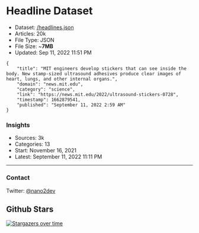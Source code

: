 # Headline Dataset

- Dataset: [/headlines.json](https://raw.githubusercontent.com/fwd/news/master/headlines.json) 
- Articles: 20k
- File Type: JSON
- File Size: ~**7MB**
- Updated: Sep 11, 2022 11:51 PM

```
{
    "title": "MIT engineers develop stickers that can see inside the body. New stamp-sized ultrasound adhesives produce clear images of heart, lungs, and other internal organs.",
    "domain": "news.mit.edu",
    "category": "science",
    "link": "https://news.mit.edu/2022/ultrasound-stickers-0728",
    "timestamp": 1662879541,
    "published": "September 11, 2022 2:59 AM"
}
```

### Insights

- Sources: 3k
- Categories: 13
- Start: November 16, 2021
- Latest: September 11, 2022 11:11 PM

---

### Contact 

Twitter: [@nano2dev](https://twitter.com/nano2dev)

## Github Stars

[![Stargazers over time](https://starchart.cc/fwd/news.svg)](https://starchart.cc/fwd/news)
